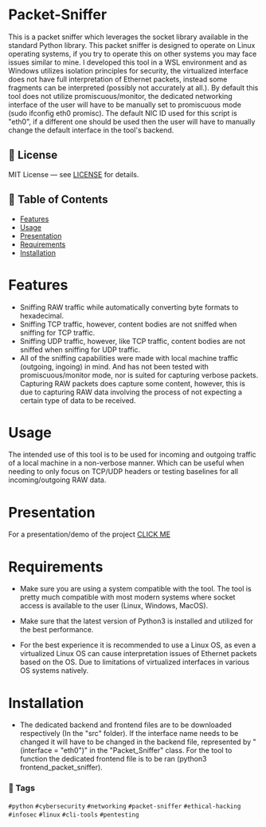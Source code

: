 # Packet-Sniffer

This is a packet sniffer which leverages the socket library available in the standard Python library. This packet sniffer is designed to operate on Linux operating systems, if you try to operate this on other systems you may face issues similar to mine. I developed this tool in a WSL environment and as Windows utilizes isolation principles for security, the virtualized interface does not have full interpretation of Ethernet packets, instead some fragments can be interpreted (possibly not accurately at all.). By default this tool does not utilize promiscuous/monitor, the dedicated networking interface of the user will have to be manually set to promiscuous mode (sudo ifconfig eth0 promisc). The default NIC ID used for this script is "eth0", if a different one should be used then the user will have to manually change the default interface in the tool's backend. 


## 📄 License

MIT License — see [LICENSE](LICENSE) for details.


## 📜 Table of Contents

- [Features](#Features)
- [Usage](#Usage)
- [Presentation](#Presentation)
- [Requirements](#Requirements)
- [Installation](#Installation)


# Features 

- Sniffing RAW traffic while automatically converting byte formats to hexadecimal.
- Sniffing TCP traffic, however, content bodies are not sniffed when sniffing for TCP traffic.
- Sniffing UDP traffic, however, like TCP traffic, content bodies are not sniffed when sniffing for UDP traffic.
- All of the sniffing capabilities were made with local machine traffic (outgoing, ingoing) in mind. And has not been tested with promiscuous/monitor mode, nor is suited for capturing verbose packets. Capturing RAW packets does capture some content, however, this is due to capturing RAW data involving the process of not expecting a certain type of data to be received.


# Usage 

The intended use of this tool is to be used for incoming and outgoing traffic of a local machine in a non-verbose manner. Which can be useful when needing to only focus on TCP/UDP headers or testing baselines for all incoming/outgoing RAW data.


# Presentation

For a presentation/demo of the project [CLICK ME](https://onedrive.live.com/:p:/g/personal/8D3E98D829540707/EaFIBRELXh9JvErrBB0qjT0BXtqbTNiD_4eelAuKZDkHoA?resid=8D3E98D829540707!s110548a15e0b491fbc4aeb041d2a8d3d&ithint=file%2Cpptx&e=pwUwL7&migratedtospo=true&redeem=aHR0cHM6Ly8xZHJ2Lm1zL3AvYy84ZDNlOThkODI5NTQwNzA3L0VhRklCUkVMWGg5SnZFcnJCQjBxalQwQlh0cWJUTmlEXzRlZWxBdUtaRGtIb0E_ZT1wd1V3TDc)


# Requirements

- Make sure you are using a system compatible with the tool. The tool is pretty much compatible with most modern systems where socket access is available to the user (Linux, Windows, MacOS).

- Make sure that the latest version of Python3 is installed and utilized for the best performance.

- For the best experience it is recommended to use a Linux OS, as even a virtualized Linux OS can cause interpretation issues of Ethernet packets based on the OS. Due to limitations of virtualized interfaces in various OS systems natively.


# Installation

- The dedicated backend and frontend files are to be downloaded respectively (In the "src" folder). If the interface name needs to be changed it will have to be changed in the backend file, represented by "(interface = "eth0")" in the "Packet_Sniffer" class. For the tool to function the dedicated frontend file is to be ran (python3 frontend_packet_sniffer).


### 🔖 Tags

`#python` `#cybersecurity` `#networking` `#packet-sniffer` `#ethical-hacking` `#infosec` `#linux` `#cli-tools` `#pentesting`

